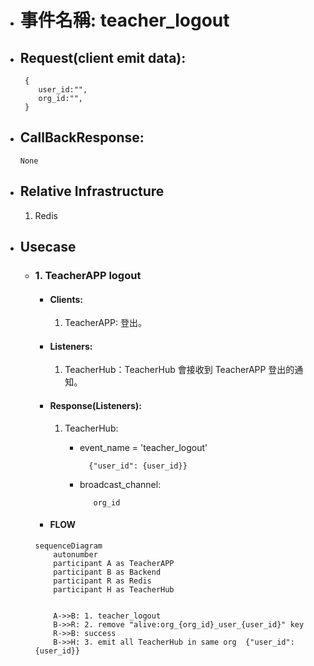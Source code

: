 - # 事件名稱: teacher_logout

- ## Request(client emit data):

       {
          user_id:"",
          org_id:"",
       }

- ## CallBackResponse:

      None

- ## Relative Infrastructure

  1. Redis

- ## Usecase

  - ### 1. TeacherAPP logout

    - #### Clients:

      1. TeacherAPP: 登出。

    - #### Listeners:

      1. TeacherHub：TeacherHub 會接收到 TeacherAPP 登出的通知。

    - #### Response(Listeners):

      1. TeacherHub:

         - event_name = 'teacher_logout'
           ```
             {"user_id": {user_id}}
           ```
         - broadcast_channel:

           ```
              org_id
           ```

    - #### FLOW

    ```mermaid
    sequenceDiagram
        autonumber
        participant A as TeacherAPP
        participant B as Backend
        participant R as Redis
        participant H as TeacherHub


        A->>B: 1. teacher_logout
        B->>R: 2. remove "alive:org_{org_id}_user_{user_id}" key
        R->>B: success
        B->>H: 3. emit all TeacherHub in same org  {"user_id":{user_id}}

    ```
